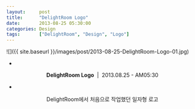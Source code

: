```yaml
---
layout: 	post
title:  	"DelightRoom Logo"
date:   	2013-08-25 05:30:00
categories: Design
tags:		["DelightRoom", "Design", "Logo"]
---
```


![]({{ site.baseurl }}/images/post/2013-08-25-DelightRoom-Logo-01.jpg)

<center>

-

**DelightRoom Logo**&nbsp;&nbsp;|&nbsp;&nbsp;2013.08.25 - AM05:30

-

DelightRoom에서 처음으로 작업했던 일자형 로고<br />
<br />

</center>